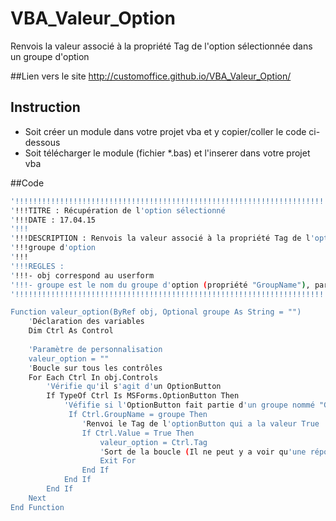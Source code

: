 # VBA_Valeur_Option
Renvois la valeur associé à la propriété Tag de l'option sélectionnée dans un groupe d'option

##Lien vers le site
http://customoffice.github.io/VBA_Valeur_Option/

## Instruction
- Soit créer un module dans votre projet vba et y copier/coller le code ci-dessous
- Soit télécharger le module (fichier *.bas) et l'inserer dans votre projet vba

##Code
```bash
'!!!!!!!!!!!!!!!!!!!!!!!!!!!!!!!!!!!!!!!!!!!!!!!!!!!!!!!!!!!!!!!!!!!!!!!!!!!!!!!!!!!!!!!!!!!!!!!!!!!!!!
'!!!TITRE : Récupération de l'option sélectionné                                                    !!!
'!!!DATE : 17.04.15                                                                                 !!!
'!!!                                                                                                !!!
'!!!DESCRIPTION : Renvois la valeur associé à la propriété Tag de l'option sélectionnée dans un 	!!!
'!!!groupe d'option           																		!!!
'!!!                                                                                                !!!
'!!!REGLES :                                                                                        !!!
'!!!- obj correspond au userform                                                                    !!!
'!!!- groupe est le nom du groupe d'option (propriété "GroupName"), par défaut "" dans VBA          !!!
'!!!!!!!!!!!!!!!!!!!!!!!!!!!!!!!!!!!!!!!!!!!!!!!!!!!!!!!!!!!!!!!!!!!!!!!!!!!!!!!!!!!!!!!!!!!!!!!!!!!!!!

Function valeur_option(ByRef obj, Optional groupe As String = "")
    'Déclaration des variables
    Dim Ctrl As Control
    
    'Paramètre de personnalisation
    valeur_option = ""
    'Boucle sur tous les contrôles
    For Each Ctrl In obj.Controls
        'Vérifie qu'il s'agit d'un OptionButton
        If TypeOf Ctrl Is MSForms.OptionButton Then
            'Véfifie si l'OptionButton fait partie d'un groupe nommé "GR1"
             If Ctrl.GroupName = groupe Then
                'Renvoi le Tag de l'optionButton qui a la valeur True
                If Ctrl.Value = True Then
                    valeur_option = Ctrl.Tag
                    'Sort de la boucle (Il ne peut y a voir qu'une réponse à True)
                    Exit For
                End If
            End If
        End If
    Next
End Function
```
